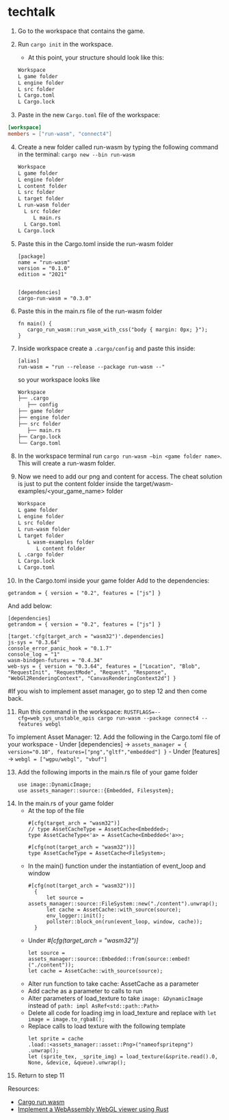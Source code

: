 # techtalk


1. Go to the workspace that contains the game.
2. Run `cargo init` in the workspace.
   - At this point, your structure should look like this:

   ```markdown
   Workspace
   L game folder
   L engine folder
   L src folder
   L Cargo.toml
   L Cargo.lock


3. Paste in the new `Cargo.toml` file of the workspace:
```toml
[workspace]
members = ["run-wasm", "connect4"]
```

4. Create a new folder called run-wasm by typing the following command in the terminal:
`cargo new --bin run-wasm`

    ```markdown
   Workspace
   L game folder
   L engine folder
   L content folder
   L src folder
   L target folder
   L run-wasm folder
      L src folder
         L main.rs
      L Cargo.toml
   L Cargo.lock

5. Paste this in the Cargo.toml inside the run-wasm folder
   ```
   [package]
   name = "run-wasm"
   version = "0.1.0"
   edition = "2021"
   
   
   [dependencies]
   cargo-run-wasm = "0.3.0"
   ```

6. Paste this in the main.rs file of the run-wasm folder
   ```
   fn main() {
      cargo_run_wasm::run_wasm_with_css("body { margin: 0px; }");
   }
   ```

7. Inside workspace create a `.cargo/config` and paste this inside:
   ```
   [alias]
   run-wasm = "run --release --package run-wasm --"
   ```

   so your workspace looks like
      ```markdown
      Workspace
      ├── .cargo
         ├── config
      ├── game folder
      ├── engine folder
      ├── src folder
         ├── main.rs
      ├── Cargo.lock
      └── Cargo.toml

8. In the workspace terminal run `cargo run-wasm –bin <game folder name>`. This will create a run-wasm folder.

9. Now we need to add our png and content for access. The cheat solution is just to put the content folder inside the target/wasm-examples/<your_game_name> folder
      ```markdown
      Workspace
      L game folder
      L engine folder
      L src folder
      L run-wasm folder
      L target folder
         L wasm-examples folder
            L content folder
      L .cargo folder
      L Cargo.lock
      L Cargo.toml

10. In the Cargo.toml inside your game folder
   Add to the dependencies:
   ```
   getrandom = { version = "0.2", features = ["js"] }
   ```

   And add below:
   ```
   [dependencies]
   getrandom = { version = "0.2", features = ["js"] }
   
   [target.'cfg(target_arch = "wasm32")'.dependencies]
   js-sys = "0.3.64"
   console_error_panic_hook = "0.1.7"
   console_log = "1"
   wasm-bindgen-futures = "0.4.34"
   web-sys = { version = "0.3.64", features = ["Location", "Blob", "RequestInit", "RequestMode", "Request", "Response", "WebGl2RenderingContext", "CanvasRenderingContext2d"] }
   ```

#If you wish to implement asset manager, go to step 12 and then come back.

11. Run this command in the workspace:
`RUSTFLAGS=--cfg=web_sys_unstable_apis cargo run-wasm --package connect4 --features webgl`


To implement Asset Manager:
12. Add the following in the Cargo.toml file of your workspace
      - Under [dependencies] -> `assets_manager = { version="0.10", features=["png","gltf","embedded"] }`
      - Under [features] -> `webgl = ["wgpu/webgl", "vbuf"]`

13. Add the following imports in the main.rs file of your game folder
      ```
      use image::DynamicImage;
      use assets_manager::source::{Embedded, Filesystem};
      ```
14. In the main.rs of your game folder
      - At the top of the file
         ```
         #[cfg(target_arch = "wasm32")]
         // type AssetCacheType = AssetCache<Embedded>;
         type AssetCacheType<'a> = AssetCache<Embedded<'a>>;
         
         #[cfg(not(target_arch = "wasm32"))]
         type AssetCacheType = AssetCache<FileSystem>;
         ```
      - In the main() function under the instantiation of event_loop and window
           ```
          #[cfg(not(target_arch = "wasm32"))]
             {
                 let source = assets_manager::source::FileSystem::new("./content").unwrap();
                 let cache = AssetCache::with_source(source);
                 env_logger::init();
                 pollster::block_on(run(event_loop, window, cache));
             }
          ```
      - Under *#[cfg(target_arch = "wasm32")]*
          ```
          let source = assets_manager::source::Embedded::from(source::embed!("./content"));
          let cache = AssetCache::with_source(source);
          ```
      - Alter run function to take cache: AssetCache as a parameter
      - Add cache as a parameter to calls to run
      - Alter parameters of load_texture to take `image: &DynamicImage` instead of `path: impl AsRef<std::path::Path>`
      - Delete all code for loading img in load_texture and replace with `let image = image.to_rgba8();`
      - Replace calls to load texture with the following template
          ```
          let sprite = cache
          .load::<assets_manager::asset::Png>("nameofspritepng")
          .unwrap();
          let (sprite_tex, _sprite_img) = load_texture(&sprite.read().0, None, &device, &queue).unwrap();
           ```
15. Return to step 11








Resources:
- [Cargo run wasm](https://github.com/rukai/cargo-run-wasm)
- [Implement a WebAssembly WebGL viewer using Rust](https://blog.logrocket.com/implement-webassembly-webgl-viewer-using-rust/)





